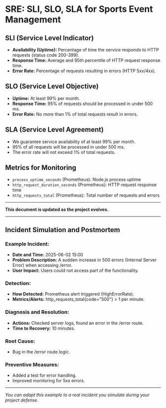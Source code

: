 # SRE: SLI, SLO, SLA for Sports Event Management

## SLI (Service Level Indicator)
- **Availability (Uptime):** Percentage of time the service responds to HTTP requests (status code 200-399).
- **Response Time:** Average and 95th percentile of HTTP request response time.
- **Error Rate:** Percentage of requests resulting in errors (HTTP 5xx/4xx).

## SLO (Service Level Objective)
- **Uptime:** At least 99% per month.
- **Response Time:** 95% of requests should be processed in under 500 ms.
- **Error Rate:** No more than 1% of total requests result in errors.

## SLA (Service Level Agreement)
- We guarantee service availability of at least 99% per month.
- 95% of all requests will be processed in under 500 ms.
- The error rate will not exceed 1% of total requests.

## Metrics for Monitoring
- `process_uptime_seconds` (Prometheus): Node.js process uptime
- `http_request_duration_seconds` (Prometheus): HTTP request response time
- `http_requests_total` (Prometheus): Total number of requests and errors

---

**This document is updated as the project evolves.**

---

## Incident Simulation and Postmortem

### Example Incident:
- **Date and Time:** 2025-06-02 15:00
- **Problem Description:** A sudden increase in 500 errors (Internal Server Error) when accessing /error.
- **User Impact:** Users could not access part of the functionality.

### Detection:
- **How Detected:** Prometheus alert triggered (HighErrorRate).
- **Metrics/Alerts:** http_requests_total{code="500"} > 1 per minute.

### Diagnosis and Resolution:
- **Actions:** Checked server logs, found an error in the /error route.
- **Time to Recovery:** 10 minutes.

### Root Cause:
- Bug in the /error route logic.

### Preventive Measures:
- Added a test for error handling.
- Improved monitoring for 5xx errors.

---

_You can adapt this example to a real incident you simulate during your project defense._
